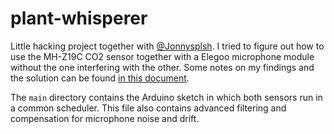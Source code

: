# plant-whisperer

Little hacking project together with [@Jonnysplsh](https://github.com/Jonnysplsh). I tried to figure out how to use the MH-Z19C CO2 sensor together with a Elegoo microphone module without the one interfering with the other. Some notes on my findings and the solution can be found [in this document](https://www.notion.so/Investigation-on-Plant-Whisperer-sensor-issues-8aec2f37122c421aad824b1a2a6fca39).

The `main` directory contains the Arduino sketch in which both sensors run in a common scheduler. This file also contains advanced filtering and compensation for microphone noise and drift.
